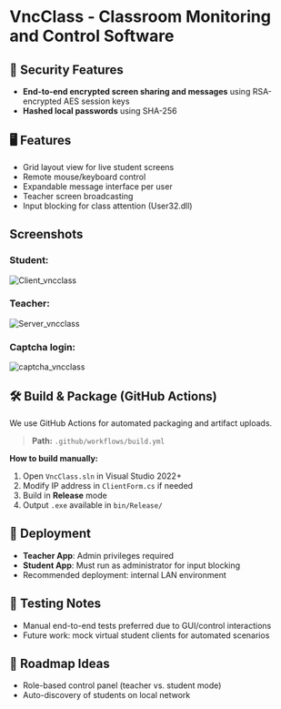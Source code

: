 # VncClass - Classroom Monitoring and Control Software

## 🔐 Security Features
- **End-to-end encrypted screen sharing and messages** using RSA-encrypted AES session keys
- **Hashed local passwords** using SHA-256

## 🖥️ Features
- Grid layout view for live student screens
- Remote mouse/keyboard control
- Expandable message interface per user
- Teacher screen broadcasting
- Input blocking for class attention (User32.dll)


## Screenshots
### Student:
![Client_vncclass](https://github.com/user-attachments/assets/31e061d5-8e0e-45b9-9470-5ae956dc5d20)

### Teacher:
![Server_vncclass](https://github.com/user-attachments/assets/1856e321-a5c9-4cc0-afdc-f13651c6dabd)

### Captcha login:
![captcha_vncclass](https://github.com/user-attachments/assets/bfdf4ce2-e575-49a2-bfb3-5bfa0344cbd0)


## 🛠️ Build & Package (GitHub Actions)
We use GitHub Actions for automated packaging and artifact uploads.

> **Path:** `.github/workflows/build.yml`

**How to build manually:**
1. Open `VncClass.sln` in Visual Studio 2022+
2. Modify IP address in `ClientForm.cs` if needed
3. Build in **Release** mode
4. Output `.exe` available in `bin/Release/`

## 🔄 Deployment
- **Teacher App**: Admin privileges required
- **Student App**: Must run as administrator for input blocking
- Recommended deployment: internal LAN environment

## 🧪 Testing Notes
- Manual end-to-end tests preferred due to GUI/control interactions
- Future work: mock virtual student clients for automated scenarios

## 🚀 Roadmap Ideas
- Role-based control panel (teacher vs. student mode)
- Auto-discovery of students on local network

